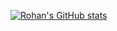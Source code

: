 [![Rohan's GitHub stats](https://github-readme-stats.vercel.app/api?username=BabyWipes030)](https://github.com/anuraghazra/github-readme-stats&theme=dark&count_private=true)
